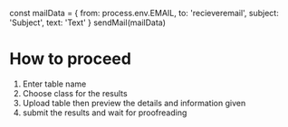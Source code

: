 
const mailData = {
    from: process.env.EMAIL,
    to: 'recieveremail',
    subject: 'Subject',
    text: 'Text'
}
sendMail(mailData)

# How to proceed

1. Enter table name
2. Choose class for the results
3. Upload table then preview the details and information given
4. submit the results and wait for proofreading

